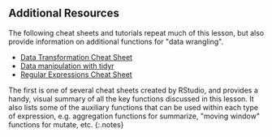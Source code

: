 ---
---

## Additional Resources

The following cheat sheets and tutorials repeat much of this lesson, but also
provide information on additional functions for "data wrangling".

- [Data Transformation Cheat Sheet]
- [Data manipulation with tidyr]
- [Regular Expressions Cheat Sheet]

The first is one of several cheat sheets created by RStudio, and
provides a handy, visual summary of all the key functions discussed in this
lesson. It also lists some of the auxiliary functions that can be used within
each type of expression, e.g. aggregation functions for summarize, "moving
window" functions for mutate, etc.
{:.notes}

[Data Transformation Cheat Sheet]: https://github.com/rstudio/cheatsheets/raw/master/data-transformation.pdf
[Regular Expressions Cheat Sheet]: https://www.rstudio.com/wp-content/uploads/2016/09/RegExCheatsheet.pdf
[Data manipulation with tidyr]: https://datascienceplus.com/data-manipulation-with-tidyr/
